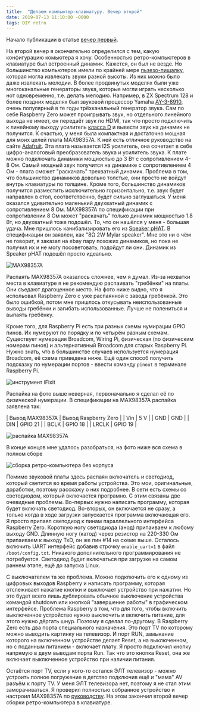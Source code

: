 ```yaml
---
title:  "Делаем компьютер-клавиатуру. Вечер второй"
date: 2019-07-13 11:10:00 -0000
tags: DIY retro
---
```


Начало публикации в статье [вечер первый](rpz_keyboard_day1).

На второй вечер я окончательно определился с тем, какую конфигурацию комьютера я хочу. Особенностью ретро-компьютеров в клавиатуре был встроенный динамик. Кажется, он был не везде. Но большинство компьютеров имели по крайней мере [пьзезо-пищалку](https://ru.wikipedia.org/wiki/Пьезоэлектрический_излучатель), которая могла извлекать звуки разной высоты. Из них можно было даже извлекать мелодии. В более продвинутых моделях были уже многоканальные генераторы звука, которые могли играть несколько нот одновременно, т.е. делать мелодию. Например, в ZX Spectrum 128 и более поздних моделях был звуковой процессор Yamaha [AY-3-8910](https://ru.wikipedia.org/wiki/AY-3-8910), очень популярный в те годы трёхканальный генератор звука. Сам по себе Raspberry Zero может проигрывать звук, но отдельного линейного выхода не имеет, он передаёт звук по HDMI, так что просто подключить к линейному выходу усилитель [класса D](https://ru.wikipedia.org/wiki/Классификация_электронных_усилителей#Режим_D) и вывести звук на динамик не получится. К счастью, у меня была компактная и достаточно мощная для моих целей плата MAX98357A. К ней есть отличное руководство на сайте [Adafruit](https://learn.adafruit.com/adafruit-max98357-i2s-class-d-mono-amp/pinouts). Эта плата называется I2S усилитель, она сочетает в себе цифро-аналоговый преобразователь звука и усилитель звука. К плате можно подключать динамики мощностью до 3 Вт с сопротивлением 4-8 Ом. Самый мощный звук получится на динамике с сопротивлением 4 Ом - плата сможет "раскачать" трехватный динамик. Проблема в том, что большинство динамиков довольно толстые, они просто не войдут внутрь клавиатуры по толщине. Кроме того, большинство динамиков получится разместить исключительно горизонтально, т.е. звук будет направлен в стол, соответственно, будет сильно заглушаться. У меня оказался удивительно маленький двухватный динамик с сопротивлением 8 Ом. MAX98357A по спецификации при сопротивлении 8 Ом может "раскачать" только динамик мощностью 1.8 Вт, но двухватный тоже подошёл. То, что он нашёлся у меня - большая удача. Мне пришлось канибализировать его из [Speaker pHAT](https://shop.pimoroni.com/products/speaker-phat). В спецификации он заявлен, как "8Ω 2W Mylar speaker". Мне это ни о чём не говорит, я заказал на ebay пару похожих динамиков, но пока не получил их и не могу посоветовать, подойдут ли они. Динамик из Speaker pHAT подошёл просто идеально.

![MAX98357A](http://2nature.me/files/retro-computer4.jpeg)

Распаять MAX98357A оказалось сложнее, чем я думал. Из-за нехватки места в клавиатуре я не рекомендую распаивать "гребёнки" на платы. Они съедают драгоценное место. На фото ниже видно, что я испольовал Raspberry Zero с уже распаянной с завода гребёнкой. Это было ошибкой, потом мне пришлось откусывать неиспользованные выводы гребёнки и загибать использованные. Лучше не полениться и выпаять гребёнку. 

Кроме того, для Raspberry Pi есть три разных схемы нумирации GPIO пинов. Их нумеруют по порядку и по четырём разным схемам. Существует нумерация Broadcom, Wiring Pi, физическая (по физическим номерам пинов) и альтернативный Broadcom для старых Raspberry Pi. Нужно знать, что в большинстве случаев используется нумерация Broadcom, её схема приведена ниже. Ещё один способ получить подсказку по нумерации портов - ввести команду `pinout` в терминале Raspberry Pi.

![инструмент iFixit](http://2nature.me/files/retro-computer5.jpeg)

Распайка на фото выше неверная, первоначально я сделал её по физической нумерации. В спецификации на MAX98357A распайка заявлена так:

| Выход MAX98357A 	| Выход Raspberry Zero 	|
| Vin				| 5 V					|
| GND 				| GND					|
| DIN				| GPIO 21				|
| BCLK				| GPIO 18				|
| LRCLK 			| GPIO 19				|

![распайка MAX98357A](http://2nature.me/files/retro-computer6.jpeg)

В конце концов мне удалось разобраться, на фото ниже вся схема в полном сборе

![сборка ретро-компьютера без корпуса](http://2nature.me/files/retro-computer7.jpeg)

Помимо звуковой платы здесь распаян включатель и светодиод, который светится во время работы устройства. Это мои, оригинальные, доработки, поэтому расскажу о них подробнее. В сети есть схемы со светодиодом, который включается програмно. С этим связаны две очевидные проблемы. Во-первых нужно написать программу, которая будет включать светодиод. Во-вторых, он включается не сразу, а только когда в ходе загрузки запускается программа включающая его. Я просто припаял светодиод к пинам параллельного интерфейса Raspberry Zero. Короткую ногу светодиода (анод) припаиваем к любому выходу GND. Длинную ногу (катод) через резистор на 220-330 Ом припаиваем к выходу TxD, он же пин #14 на схеме выше. Осталось включить UART интерфейс добавив строчку `enable_uart=1` в файл `/boot/config.txt`. Никакого дополнительного программирования не потребуется. Светодиод будет включаться при загрузке на самом раннем этапе, ещё до запуска Linux.

С выключателем та же проблема. Можно подключить его к одному из цифровых выходов Raspberry и написать программу, которая отслеживает нажатие кнопки и выключает устройство при нажатии. Но это будет всего лишь дублировать обычное выключение устройства командой shutdown или кнопкой "завершение работы" в графическом интерфейсе. Проблема Raspberry в том, что для того, чтобы включить выключенное устройство нужно выключить и включить питание, для этого нужно дёргать шнур. Поэтому я сделал по-другому. В Raspberry Zero есть два порта специального назначения. Это порт TV по которому можно выводить картинку на телевизор. И порт RUN, замыкание которого на включенном устройстве делает Reset, а на выключенном, но с поданным питанием - включает плату. Я просто подключил кнопку напрямую в двум выводам порта Run. Так что это кнопка Reset, она же включает выключенное устройство при наличии питания. 

Остаётся порт TV, если у кого-то остался ЭЛТ телевизор - можно устроить полное погружение в детство подключив ещё и "мама" AV разъём к порту TV. У меня ЭЛТ телевизора нет, поэтому я не стал этим заморачиваться. Я проверил полностью собранное устройство и настроил MAX98357A по [руководству](https://learn.adafruit.com/adafruit-max98357-i2s-class-d-mono-amp/raspberry-pi-usage). На этом закончил второй вечер сборки ретро-компьютера в клавиатуре.
